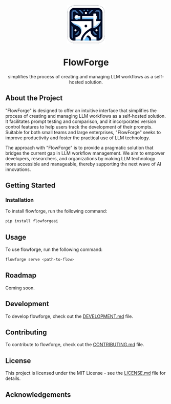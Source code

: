 <br />
<div align="center">
  <a href="https://github.com/tsterbak/flowforge">
    <img src="images/flowforge-logo.png" alt="FlowForge-Logo" width="120" height="120">
  </a>

  <h1 align="center">FlowForge</h1>

  <p align="center">
    simplifies the process of creating and managing LLM workflows as a self-hosted solution.
  </p>
</div>

## About the Project

"FlowForge" is designed to offer an intuitive interface that simplifies the process of creating and managing LLM workflows as a self-hosted solution. It facilitates prompt testing and comparison, and it incorporates version control features to help users track the development of their prompts. Suitable for both small teams and large enterprises, "FlowForge" seeks to improve productivity and foster the practical use of LLM technology.

The approach with "FlowForge" is to provide a pragmatic solution that bridges the current gap in LLM workflow management. We aim to empower developers, researchers, and organizations by making LLM technology more accessible and manageable, thereby supporting the next wave of AI innovations.


## Getting Started

### Installation

To install flowforge, run the following command:

```bash
pip install flowforgeai
```

## Usage

To use flowforge, run the following command:

```bash
flowforge serve <path-to-flow>
```

## Roadmap

Coming soon.


## Development

To develop flowforge, check out the [DEVELOPMENT.md](DEVELOPMENT.md) file.

## Contributing

To contribute to flowforge, check out the [CONTRIBUTING.md](CONTRIBUTING.md) file.

## License

This project is licensed under the MIT License - see the [LICENSE.md](LICENSE.md) file for details.

## Acknowledgements
